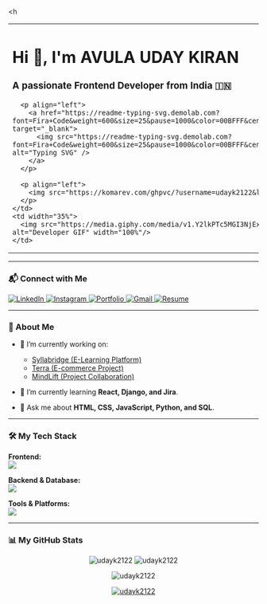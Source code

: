 <h<table>
  <tr>
    <td width="65%">
      <h1 align="left">Hi 👋, I'm AVULA UDAY KIRAN</h1>
      <h3 align="left">A passionate Frontend Developer from India 🇮🇳</h3>
      
      <p align="left">
        <a href="https://readme-typing-svg.demolab.com?font=Fira+Code&weight=600&size=25&pause=1000&color=00BFFF&center=true&vCenter=true&width=435&lines=Passionate+Frontend+Developer;Python+Enthusiast;SQL+Specialist;Currently+learning+React+%26+Django" target="_blank">
          <img src="https://readme-typing-svg.demolab.com?font=Fira+Code&weight=600&size=25&pause=1000&color=00BFFF&center=true&vCenter=true&width=435&lines=Passionate+Frontend+Developer;Python+Enthusiast;SQL+Specialist;Currently+learning+React+%26+Django" alt="Typing SVG" />
        </a>
      </p>
      
      <p align="left">
        <img src="https://komarev.com/ghpvc/?username=udayk2122&label=Profile%20Views&color=0e75b6&style=flat-square" alt="udayk2122" />
      </p>
    </td>
    <td width="35%">
      <img src="https://media.giphy.com/media/v1.Y2lkPTc5MGI3NjExM3Y1YmN1ZGRqbjhnZmd2cDl4ZTI2M2g0bDgwbnExZ3p1OWhpYjZ6aSZlcD12MV9pbnRlcm5hbF9naWZfYnlfaWQmY3Q9Zw/RbDKaczqWovIUGyKAg/giphy.gif" alt="Developer GIF" width="100%"/>
    </td>
  </tr>
</table>

---

### 📬 Connect with Me

<p align="left">
  <a href="https://linkedin.com/in/YOUR-LINKEDIN-USERNAME" target="_blank">
    <img src="https://img.shields.io/badge/LinkedIn-0077B5?style=for-the-badge&logo=linkedin&logoColor=white" alt="LinkedIn"/>
  </a>
  <a href="https://instagram.com/uday_kiran_2122" target="_blank">
    <img src="https://img.shields.io/badge/Instagram-E4405F?style=for-the-badge&logo=instagram&logoColor=white" alt="Instagram"/>
  </a>
  <a href="https://udaywebdeveloperprotfolio.netlify.app/" target="_blank">
    <img src="https://img.shields.io/badge/Portfolio-00BFFF?style=for-the-badge&logo=netlify&logoColor=white" alt="Portfolio"/>
  </a>
  <a href="mailto:avulauday0301@gmail.com">
    <img src="https://img.shields.io/badge/Gmail-D14836?style=for-the-badge&logo=gmail&logoColor=white" alt="Gmail"/>
  </a>
  <a href="YOUR-RESUME-LINK-HERE" target="_blank">
    <img src="https://img.shields.io/badge/Download-Resume-green?style=for-the-badge&logo=read-the-docs&logoColor=white" alt="Resume"/>
  </a>
</p>

---

### 🚀 About Me

* 🔭 I’m currently working on:
    * [Syllabridge (E-Learning Platform)](https://github.com/Ankitkumar7311/E-Learning.git)
    * [Terra (E-commerce Project)](https://github.com/udayk2122/Terra-E-commerce.git)
    * [MindLift (Project Collaboration)](https://github.com/Shiva-Software-Solutions)

* 🌱 I’m currently learning **React, Django, and Jira**.

* 💬 Ask me about **HTML, CSS, JavaScript, Python, and SQL**.

---

### 🛠️ My Tech Stack

<p align="left">
  <strong>Frontend:</strong><br>
  <a href="https://skillicons.dev">
    <img src="https://skillicons.dev/icons?i=html,css,js,react,figma,framer&theme=dark" />
  </a>
</p>

<p align="left">
  <strong>Backend & Database:</strong><br>
  <a href="https://skillicons.dev">
    <img src="https://skillicons.dev/icons?i=python,django,mysql&theme=dark" />
  </a>
</p>

<p align="left">
  <strong>Tools & Platforms:</strong><br>
  <a href="https://skillicons.dev">
    <img src="https://skillicons.dev/icons?i=postman,git,github,jira&theme=dark" />
  </a>
</p>

---

### 📊 My GitHub Stats

<p align="center">
  <img src="https://github-readme-stats.vercel.app/api?username=udayk2122&show_icons=true&locale=en&theme=tokyonight&hide_border=true" alt="udayk2122" />
  <img src="https://github-readme-stats.vercel.app/api/top-langs?username=udayk2122&show_icons=true&locale=en&layout=compact&theme=tokyonight&hide_border=true" alt="udayk2122" />
</p>

<p align="center">
  <img src="https://github-readme-streak-stats.herokuapp.com/?user=udayk2122&theme=tokyonight&hide_border=true" alt="udayk2122" />
</p>

<p align="center">
  <a href="https://github.com/ryo-ma/github-profile-trophy">
    <img src="https://github-profile-trophy.vercel.app/?username=udayk2122&theme=tokyonight&no-frame=true&no-bg=true&margin-w=4" alt="udayk2122" />
  </a>
</p>

